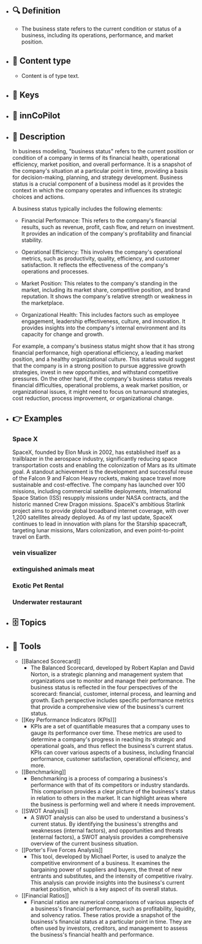 - ## 🔍 Definition
  - The business state refers to the current condition or status of a business, including its operations, performance, and market position.
- ## 📰 Content type 
  - Content is of type text.
  
- ## 🔑 Keys
  
- ## 🤖 innCoPilot
  
- ## 📖 Description
  In business modeling, "business status" refers to the current position or condition of a company in terms of its financial health, operational efficiency, market position, and overall performance. It is a snapshot of the company's situation at a particular point in time, providing a basis for decision-making, planning, and strategy development. Business status is a crucial component of a business model as it provides the context in which the company operates and influences its strategic choices and actions.
  
  A business status typically includes the following elements:
  
  - Financial Performance: This refers to the company's financial results, such as revenue, profit, cash flow, and return on investment. It provides an indication of the company's profitability and financial stability.
  
  - Operational Efficiency: This involves the company's operational metrics, such as productivity, quality, efficiency, and customer satisfaction. It reflects the effectiveness of the company's operations and processes.
  
  - Market Position: This relates to the company's standing in the market, including its market share, competitive position, and brand reputation. It shows the company's relative strength or weakness in the marketplace.
  
  - Organizational Health: This includes factors such as employee engagement, leadership effectiveness, culture, and innovation. It provides insights into the company's internal environment and its capacity for change and growth.
  
  For example, a company's business status might show that it has strong financial performance, high operational efficiency, a leading market position, and a healthy organizational culture. This status would suggest that the company is in a strong position to pursue aggressive growth strategies, invest in new opportunities, and withstand competitive pressures. On the other hand, if the company's business status reveals financial difficulties, operational problems, a weak market position, or organizational issues, it might need to focus on turnaround strategies, cost reduction, process improvement, or organizational change.
- ## 👉 Examples
  ### Space X
  SpaceX, founded by Elon Musk in 2002, has established itself as a trailblazer in the aerospace industry, significantly reducing space transportation costs and enabling the colonization of Mars as its ultimate goal. A standout achievement is the development and successful reuse of the Falcon 9 and Falcon Heavy rockets, making space travel more sustainable and cost-effective. The company has launched over 100 missions, including commercial satellite deployments, International Space Station (ISS) resupply missions under NASA contracts, and the historic manned Crew Dragon missions. SpaceX's ambitious Starlink project aims to provide global broadband internet coverage, with over 1,200 satellites already deployed. As of my last update, SpaceX continues to lead in innovation with plans for the Starship spacecraft, targeting lunar missions, Mars colonization, and even point-to-point travel on Earth.
  ### vein visualizer
  
  ### extinguished animals meat
  
  ### Exotic Pet Rental
  
  ### Underwater restaurant
  
- ## 🗄️ Topics
  
- ## 🧰 Tools
  - [[Balanced Scorecard]]
    - The Balanced Scorecard, developed by Robert Kaplan and David Norton, is a strategic planning and management system that organizations use to monitor and manage their performance. The business status is reflected in the four perspectives of the scorecard: financial, customer, internal process, and learning and growth. Each perspective includes specific performance metrics that provide a comprehensive view of the business's current status.
  - [[Key Performance Indicators (KPIs)]]
    - KPIs are a set of quantifiable measures that a company uses to gauge its performance over time. These metrics are used to determine a company's progress in reaching its strategic and operational goals, and thus reflect the business's current status. KPIs can cover various aspects of a business, including financial performance, customer satisfaction, operational efficiency, and more.
  - [[Benchmarking]]
    - Benchmarking is a process of comparing a business's performance with that of its competitors or industry standards. This comparison provides a clear picture of the business's status in relation to others in the market. It can highlight areas where the business is performing well and where it needs improvement.
  - [[SWOT Analysis]]
    - A SWOT analysis can also be used to understand a business's current status. By identifying the business's strengths and weaknesses (internal factors), and opportunities and threats (external factors), a SWOT analysis provides a comprehensive overview of the current business situation.
  - [[Porter's Five Forces Analysis]]
    - This tool, developed by Michael Porter, is used to analyze the competitive environment of a business. It examines the bargaining power of suppliers and buyers, the threat of new entrants and substitutes, and the intensity of competitive rivalry. This analysis can provide insights into the business's current market position, which is a key aspect of its overall status.
  - [[Financial Ratios]]
    - Financial ratios are numerical comparisons of various aspects of a business's financial performance, such as profitability, liquidity, and solvency ratios. These ratios provide a snapshot of the business's financial status at a particular point in time. They are often used by investors, creditors, and management to assess the business's financial health and performance.
